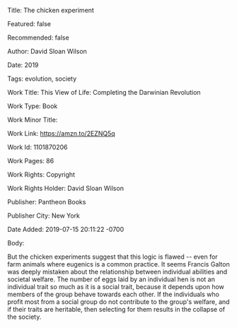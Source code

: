Title: The chicken experiment

Featured: false

Recommended: false

Author: David Sloan Wilson

Date: 2019

Tags: evolution, society

Work Title: This View of Life: Completing the Darwinian Revolution

Work Type: Book

Work Minor Title:  

Work Link: https://amzn.to/2EZNQ5q

Work Id:  1101870206

Work Pages:  86

Work Rights:  Copyright

Work Rights Holder:  David Sloan Wilson

Publisher:  Pantheon Books

Publisher City:  New York

Date Added: 2019-07-15 20:11:22 -0700

Body:

But the chicken experiments suggest that this logic is flawed -- even for farm animals where eugenics is a common practice. It seems Francis Galton was deeply mistaken about the relationship between individual abilities and societal welfare. The number of eggs laid by an individual hen is not an individual trait so much as it is a social trait, because it depends upon how members of the group behave towards each other. If the individuals who profit most from a social group do not contribute to the group's welfare, and if their traits are heritable, then selecting for them results in the collapse of the society. 


